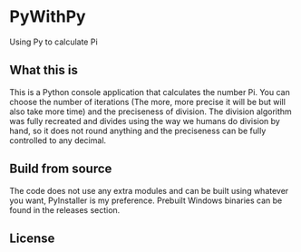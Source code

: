 # PyWithPy

Using Py to calculate Pi

## What this is
This is a Python console application that calculates the number Pi. You can choose the number of iterations (The more, more precise it will be but will also take more time) and the preciseness of division. The division algorithm was fully recreated and divides using the way we humans do division by hand, so it does not round anything and the preciseness can be fully controlled to any decimal.

## Build from source

The code does not use any extra modules and can be built using whatever you want, PyInstaller is my preference. Prebuilt Windows binaries can be found in the releases section.

## License
